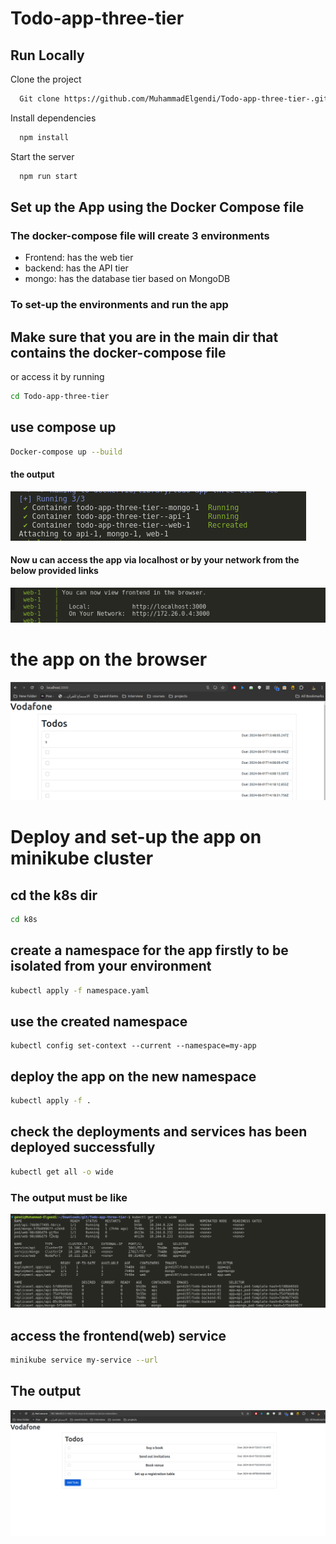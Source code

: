 # Todo-app-three-tier

## Run Locally

Clone the project

```bash
  Git clone https://github.com/MuhammadElgendi/Todo-app-three-tier-.git
```



Install dependencies

```bash
  npm install
```

Start the server

```bash
  npm run start
```

## Set up the App using the Docker Compose file 
### The docker-compose file will create 3 environments 
- Frontend: has the web tier
- backend: has the API tier 
- mongo: has the database tier based on MongoDB
### To set-up the environments and run the app 
## Make sure that you are in the main dir that contains the docker-compose file  
or access it by running
```bash
cd Todo-app-three-tier
```
## use compose up
```bash
Docker-compose up --build 
```



#### the output
![Screenshot from 2023-02-18 23-46-54](https://github.com/MuhammadElgendi/Todo-app-three-tier-/blob/master/images/Screenshot%20from%202024-06-01%2023-12-38.png?raw=true)
#### Now u can access the app via localhost or by your network from the below provided links  
![Screenshot from 2023-02-18 23-46-54](https://github.com/MuhammadElgendi/Todo-app-three-tier-/blob/master/images/Screenshot%20from%202024-06-01%2023-15-21.png?raw=true)

# the app on the browser
![Screenshot from 2023-02-18 23-46-54](https://github.com/MuhammadElgendi/Todo-app-three-tier-/blob/master/images/Screenshot%20from%202024-06-01%2023-00-17.png?raw=true)


 


#
#
#
# Deploy and set-up the app on minikube cluster 

## cd the k8s dir   
```bash
cd k8s
```

## create a namespace for the app firstly to be isolated from your environment 

```bash
kubectl apply -f namespace.yaml
```
## use the created namespace 
```
kubectl config set-context --current --namespace=my-app
```
## deploy the app on the new namespace
```bash
kubectl apply -f .
```

## check the deployments and services has been deployed successfully 
```bash
kubectl get all -o wide 
```
###  The output must be like 
![Screenshot from 2023-02-18 23-46-54](https://github.com/MuhammadElgendi/Todo-app-three-tier-/blob/master/images/Screenshot%20from%202024-06-01%2023-45-16.png?raw=true)

## access the frontend(web) service
```bash
minikube service my-service --url
```

## The output 
![Screenshot from 2023-02-18 23-46-54](https://github.com/MuhammadElgendi/Todo-app-three-tier-/blob/master/images/Screenshot%20from%202024-06-01%2023-59-37.png?raw=true)


